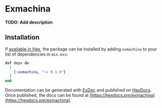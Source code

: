 # Exmachina

**TODO: Add description**

## Installation

If [available in Hex](https://hex.pm/docs/publish), the package can be installed
by adding `exmachina` to your list of dependencies in `mix.exs`:

```elixir
def deps do
  [
    {:exmachina, "~> 0.1.0"}
  ]
end
```

Documentation can be generated with [ExDoc](https://github.com/elixir-lang/ex_doc)
and published on [HexDocs](https://hexdocs.pm). Once published, the docs can
be found at [https://hexdocs.pm/exmachina](https://hexdocs.pm/exmachina).

